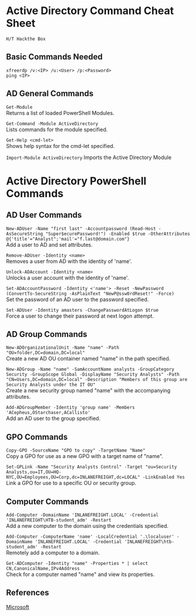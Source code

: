# Active Directory Command Cheat Sheet
`H/T Hackthe Box`
  
## Basic Commands Needed  
  
`xfreerdp /v:<IP> /u:<User> /p:<Password>`  
`ping <IP>`  

## AD General Commands  

`Get-Module`  
Returns a list of loaded PowerShell Modules.  
  
`Get-Command -Module ActiveDirectory`  
Lists commands for the module specified.  
  
`Get-Help <cmd-let>`  
Shows help syntax for the cmd-let specified.  
  
`Import-Module ActiveDirectory`
Imports the Active Directory Module

# Active Directory PowerShell Commands
  
## AD User Commands  
  
`New-ADUser -Name "first last" -Accountpassword (Read-Host -AsSecureString "Super$ecurePassword!") -Enabled $true -OtherAttributes @{'title'="Analyst";'mail'="f.last@domain.com"}`  
Add a user to AD and set attributes.  

`Remove-ADUser -Identity <name>`  
Removes a user from AD with the identity of 'name'.  

`Unlock-ADAccount -Identity <name>`  
Unlocks a user account with the identity of 'name'.  
  
`Set-ADAccountPassword -Identity <'name'> -Reset -NewPassword (ConvertTo-SecureString -AsPlainText "NewP@ssw0rdReset!" -Force)`  
Set the password of an AD user to the password specified.  
  
`Set-ADUser -Identity amasters -ChangePasswordAtLogon $true`  
Force a user to change their password at next logon attempt.  

## AD Group Commands  
  
`New-ADOrganizationalUnit -Name "name" -Path "OU=folder,DC=domain,DC=local"`  
Create a new AD OU container named "name" in the path specified.  
  
`New-ADGroup -Name "name" -SamAccountName analysts -GroupCategory Security -GroupScope Global -DisplayName "Security Analysts" -Path "CN=Users,DC=domain,DC=local" -Description "Members of this group are Security Analysts under the IT OU"`  
Create a new security group named "name" with the accompanying attributes.  
  
`Add-ADGroupMember -Identity 'group name' -Members 'ACepheus,OStarchaser,ACallisto'`  
Add an AD user to the group specified.  
  
## GPO Commands  
  
`Copy-GPO -SourceName "GPO to copy" -TargetName "Name"`  
Copy a GPO for use as a new GPO with a target name of "name".  
  
`Set-GPLink -Name "Security Analysts Control" -Target "ou=Security Analysts,ou=IT,OU=HQ-NYC,OU=Employees,OU=Corp,dc=INLANEFREIGHT,dc=LOCAL" -LinkEnabled Yes`  
Link a GPO for use to a specific OU or security group.  
  
## Computer Commands  
  
`Add-Computer -DomainName 'INLANEFREIGHT.LOCAL' -Credential 'INLANEFREIGHT\HTB-student_adm' -Restart`  
Add a new computer to the domain using the credentials specified.  
  
`Add-Computer -ComputerName 'name' -LocalCredential '.\localuser' -DomainName 'INLANEFREIGHT.LOCAL' -Credential 'INLANEFREIGHT\htb-student_adm' -Restart`  
Remotely add a computer to a domain.  
  
`Get-ADComputer -Identity "name" -Properties * | select CN,CanonicalName,IPv4Address`  
Check for a computer named "name" and view its properties.  
  
## References    
    
[Microsoft](https://docs.microsoft.com/en-us/windows-server/identity/ad-ds/get-started/virtual-dc/active-directory-domain-services-overview)   
     
